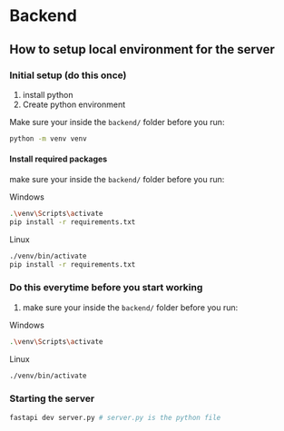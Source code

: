 # Backend

## How to setup local environment for the server

### Initial setup (do this once)

1. install python
2. Create python environment

Make sure your inside the `backend/` folder before you run:

```bash
python -m venv venv
```

#### Install required packages

make sure your inside the `backend/` folder before you run:

Windows

```bash
.\venv\Scripts\activate
pip install -r requirements.txt
```

Linux

```bash
./venv/bin/activate
pip install -r requirements.txt
```

### Do this everytime before you start working

1. make sure your inside the `backend/` folder before you run:

Windows

```bash
.\venv\Scripts\activate
```

Linux

```bash
./venv/bin/activate
```

### Starting the server

```bash
fastapi dev server.py # server.py is the python file
```
